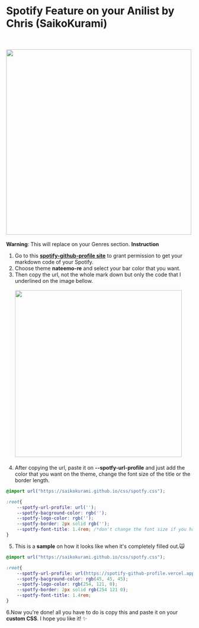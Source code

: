 # Spotify Feature on your Anilist by Chris (SaikoKurami)
<br><br><img width="500px" src="https://i.imgur.com/SN7R6Q3.png"></br></br>
**Warning**: This will replace on your Genres section.
**Instruction**
1.  Go to this **[spotify-github-profile site](https://spotify-github-profile.vercel.app/api/login)** to grant permission to get your markdown code of your Spotify.
2. Choose theme **nateemo-re** and select your bar color that you want.
3. Then copy the url, not the whole mark down but only the code that I underlined on the image bellow.
<br><br><img width="450px" src="https://i.imgur.com/9Jcww7z.png"></br></br>
4. After copying the url, paste it on **--spotfy-url-profile** and just add the color that you want on the theme, change the font size of the title or the border length.
```css
@import url("https://saikokurami.github.io/css/spotfy.css");

:root{
    --spotfy-url-profile: url('');
    --spotfy-bacground-color: rgb('');
    --spotfy-logo-color: rgb('');
    --spotfy-border: 2px solid rgb('');
    --spotfy-font-title: 1.4rem; /*don't change the font size if you have the same as the original*/
}
```
5. This is a **sample** on how it looks like when it's completely filled out.🙀
```css
@import url("https://saikokurami.github.io/css/spotfy.css");

:root{
    --spotfy-url-profile: url(https://spotify-github-profile.vercel.app/api/view?uid=5aez4z9lwf4gdfda53jag&cover_image=true&theme=natemoo-re&bar_color=73becb&bar_color_cover=false);
    --spotfy-bacground-color: rgb(45, 45, 45);
    --spotfy-logo-color: rgb(254, 121, 0);
    --spotfy-border: 2px solid rgb(254 121 0);
    --spotfy-font-title: 1.4rem;
}
```
6.Now you're done! all you have to do is copy this and paste it on your **custom CSS**.
I hope you like it! ✨



